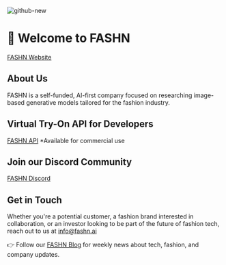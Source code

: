 ![github-new](https://github.com/user-attachments/assets/bdb97e1d-a5d8-4169-925d-6f1572e70ab9)

# 👚 Welcome to FASHN
[FASHN Website](https://fashn.ai/)

## About Us

FASHN is a self-funded, AI-first company focused on researching image-based generative models tailored for the fashion industry.

## Virtual Try-On API for Developers
[FASHN API](https://fashn.ai/products/api) *Available for commercial use

## Join our Discord Community
[FASHN Discord](https://discord.gg/MCs39Gf4yn)

## Get in Touch

Whether you're a potential customer, a fashion brand interested in collaboration, or an investor looking to be part of the future of fashion tech, reach out to us at [info@fashn.ai](mailto:info@fashn.ai)

👉 Follow our [FASHN Blog](https://www.fashn.ai/blog) for weekly news about tech, fashion, and company updates.

